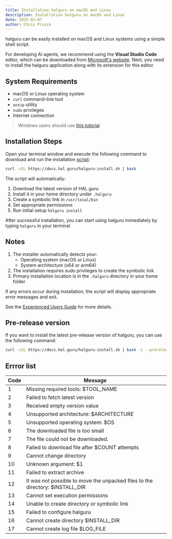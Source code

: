 ```yaml
---
title: Installation halguru on macOS and Linux
description: Installation halguru on macOS and Linux
date: 2025-03-07
author: Chris Prusik
---
```


halguru can be easily installed on macOS and Linux systems using a simple shell script.

For developing AI agents, we recommend using the **Visual Studio Code** editor, which can be downloaded from [Microsoft's website](https://code.visualstudio.com/download).
Next, you need to install the halguru application along with its extension for this editor.

## System Requirements

- macOS or Linux operating system
- `curl` command-line tool
- `unzip` utility
- `sudo` privileges
- Internet connection

> Windows users should use [this tutorial](windows.md)

## Installation Steps

Open your terminal window and execute the following command to download and run 
the installation [script](https://docs.hal.guru/halguru-install.sh):

```bash
curl -sSL https://docs.hal.guru/halguru-install.sh | bash
```
 
The script will automatically:

1. Download the latest version of HAL.guru
2. Install it in your home directory under `.halguru`
3. Create a symbolic link in `/usr/local/bin`
4. Set appropriate permissions
5. Run initial setup `halguru install`

After successful installation, you can start using halguru immediately by typing `halguru` in your terminal

## Notes

1. The installer automatically detects your:
   * Operating system (macOS or Linux)
   * System architecture (x64 or arm64)
2. The installation requires sudo privileges to create the symbolic link
3. Primary installation location is in the `.halguru` directory in your home folder

If any errors occur during installation, the script will display appropriate error messages and exit.

See the [Experienced Users Guide](experienced-users.md) for more details.

## Pre-release version

If you want to install the latest pre-release version of halguru, you can use the following command:

```bash
curl -sSL https://docs.hal.guru/halguru-install.sh | bash -s --prerelease
```

## Errror list

| Code | Message                                                                       |
|------|-------------------------------------------------------------------------------|
| 1    | Missing required tools: $TOOL_NAME                                            |
| 2    | Failed to fetch latest version                                                |
| 3    | Received empty version value                                                  |
| 4    | Unsupported architecture: $ARCHITECTURE                                       |
| 5    | Unsupported operating system: $OS                                             |
| 6    | The downloaded file is too small                                              |
| 7    | The file could not be downloaded.                                             |
| 8    | Failed to download file after $COUNT attempts                                 |
| 9    | Cannot change directory                                                       |
| 10   | Unknown argument: $1                                                          |
| 11   | Failed to extract archive                                                     |
| 12   | It was not possible to move the unpacked files to the directory: $INSTALL_DIR |
| 13   | Cannot set execution permissions                                              |
| 14   | Unable to create directory or symbolic link                                   |
| 15   | Failed to configure halguru                                                   |
| 16   | Cannot create directory $INSTALL_DIR                                          |
| 17   | Cannot create log file $LOG_FILE                                              |
